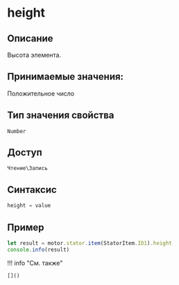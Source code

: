# height

## Описание
Высота элемента.

## Принимаемые значения:
Положительное число


## Тип значения свойства
`Number`

## Доступ
`Чтение\Запись`

## Синтаксис
```javascript
height = value
```

## Пример
```javascript linenums="1"
let result = motor.stator.item(StatorItem.ID1).height
console.info(result)
```

!!! info "См. также"

    []()

